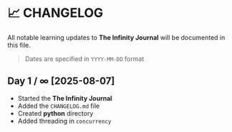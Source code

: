 # 📈 CHANGELOG

All notable learning updates to **The Infinity Journal** will be documented in this file.
> Dates are specified in `YYYY-MM-DD` format

## Day 1 / ∞ [2025-08-07]
- Started the **The Infinity Journal**
- Added the `CHANGELOG.md` file
- Created **python** directory
- Added threading in `concurrency`

